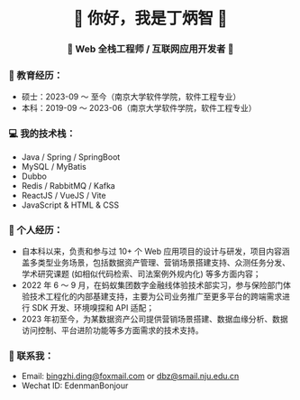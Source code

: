 <h1 align="center"> 🤩 你好，我是丁炳智 🤩 </h1>
<h3 align="center">🚀 Web 全栈工程师 / 互联网应用开发者 🚀</h3> 

### 🏫 教育经历：

- 硕士：2023-09 ～ 至今（南京大学软件学院，软件工程专业）
- 本科：2019-09 ～ 2023-06（南京大学软件学院，软件工程专业）

### 💻 我的技术栈：

- Java / Spring / SpringBoot
- MySQL / MyBatis
- Dubbo
- Redis / RabbitMQ / Kafka
- ReactJS / VueJS / Vite
- JavaScript & HTML & CSS

### 👨 个人经历：

- 自本科以来，负责和参与过 10+ 个 Web 应用项目的设计与研发，项目内容涵盖多类型业务场景，包括数据资产管理、营销场景搭建支持、众测任务分发、学术研究课题 (如相似代码检索、司法案例外规内化) 等多方面内容；
- 2022 年 6 ～ 9 月，在蚂蚁集团数字金融线体验技术部实习，参与保险部门体验技术工程化的内部基建支持，主要为公司业务推广至更多平台的跨端需求进行 SDK 开发、环境嗅探和 API 适配；
- 2023 年初至今，为某数据资产公司提供营销场景搭建、数据血缘分析、数据访问控制、平台进阶功能等多方面需求的技术支持。

### 📧 联系我：

- Email: bingzhi.ding@foxmail.com  or  dbz@smail.nju.edu.cn
- Wechat ID: EdenmanBonjour
